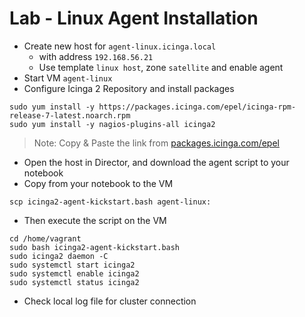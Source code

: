 Lab - Linux Agent Installation
==============================

* Create new host for `agent-linux.icinga.local`
    - with address `192.168.56.21`
    - Use template `linux host`, zone `satellite` and enable agent
* Start VM `agent-linux`
* Configure Icinga 2 Repository and install packages

```
sudo yum install -y https://packages.icinga.com/epel/icinga-rpm-release-7-latest.noarch.rpm
sudo yum install -y nagios-plugins-all icinga2
```

> Note: Copy & Paste the link from [packages.icinga.com/epel](https://packages.icinga.com/epel)

* Open the host in Director, and download the agent script to your notebook
* Copy from your notebook to the VM

```
scp icinga2-agent-kickstart.bash agent-linux:
```

- Then execute the script on the VM

```
cd /home/vagrant
sudo bash icinga2-agent-kickstart.bash
sudo icinga2 daemon -C
sudo systemctl start icinga2
sudo systemctl enable icinga2
sudo systemctl status icinga2
```

* Check local log file for cluster connection
